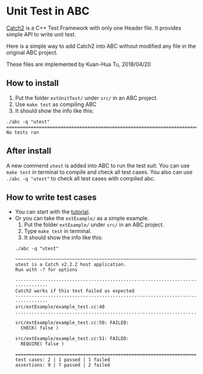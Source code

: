 Unit Test in ABC
===
[Catch2](https://github.com/catchorg/Catch2) is a C++ Test Framework with only one Header file. It provides simple API to write unit test.

Here is a simple way to add Catch2 into ABC without modified any file in the original ABC project.

These files are implemented by Kuan-Hua Tu, 2018/04/20

## How to install
1. Put the folder ```extUnitTest/``` under ```src/``` in an ABC project.
2. Use ```make test``` as compiling ABC
3. It should show the info like this:
```
./abc -q "utest"
===============================================================================
No tests ran
```

## After install
A new commend ```utest``` is added into ABC to run the test suit.
You can use ```make test``` in terminal to compile and check all test cases.
You also can use ```./abc -q "utest"``` to check all test cases with compiled abc.

## How to write test cases
- You can start with the [tutorial](https://github.com/catchorg/Catch2/blob/master/docs/tutorial.md#top).
- Or you can take the ```extExample/``` as a simple example.
  1. Put the folder ```extExample/``` under ```src/``` in an ABC project.
  2. Type ```make test``` in terminal.
  3. It should show the info like this:
  ```
  ./abc -q "utest"

  ~~~~~~~~~~~~~~~~~~~~~~~~~~~~~~~~~~~~~~~~~~~~~~~~~~~~~~~~~~~~~~~~~~~~~~~~~~~~~~~
  utest is a Catch v2.2.2 host application.
  Run with -? for options

  -------------------------------------------------------------------------------
  Catch2 works if this test failed as expected
  -------------------------------------------------------------------------------
  src/extExample/example_test.cc:48
  ...............................................................................

  src/extExample/example_test.cc:50: FAILED:
    CHECK( false )

  src/extExample/example_test.cc:51: FAILED:
    REQUIRE( false )

  ===============================================================================
  test cases: 2 | 1 passed | 1 failed
  assertions: 9 | 7 passed | 2 failed
  ```
